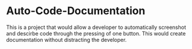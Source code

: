 # Auto-Code-Documentation
 This is a project that would allow a developer to automatically screenshot and descirbe code through the pressing of one button. This would create documentation without distracting the developer.
